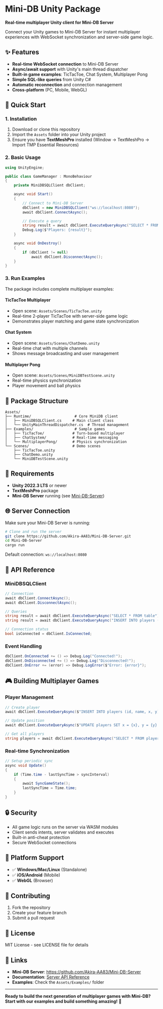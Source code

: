 # Mini-DB Unity Package

**Real-time multiplayer Unity client for Mini-DB Server**

Connect your Unity games to Mini-DB Server for instant multiplayer experiences with WebSocket synchronization and server-side game logic.

## ✨ Features

- **Real-time WebSocket connection** to Mini-DB Server
- **Async/await support** with Unity's main thread dispatcher
- **Built-in game examples**: TicTacToe, Chat System, Multiplayer Pong
- **Simple SQL-like queries** from Unity C#
- **Automatic reconnection** and connection management
- **Cross-platform** (PC, Mobile, WebGL)

## 🚀 Quick Start

### 1. Installation

1. Download or clone this repository
2. Import the `Assets` folder into your Unity project
3. Ensure you have **TextMeshPro** installed (Window → TextMeshPro → Import TMP Essential Resources)

### 2. Basic Usage

```csharp
using UnityEngine;

public class GameManager : MonoBehaviour
{
    private MiniDBSQLClient dbClient;

    async void Start()
    {
        // Connect to Mini-DB Server
        dbClient = new MiniDBSQLClient("ws://localhost:8080");
        await dbClient.ConnectAsync();

        // Execute a query
        string result = await dbClient.ExecuteQueryAsync("SELECT * FROM players");
        Debug.Log($"Players: {result}");
    }

    async void OnDestroy()
    {
        if (dbClient != null)
            await dbClient.DisconnectAsync();
    }
}
```

### 3. Run Examples

The package includes complete multiplayer examples:

#### **TicTacToe Multiplayer**
- Open scene: `Assets/Scenes/TicTacToe.unity`
- Real-time 2-player TicTacToe with server-side game logic
- Demonstrates player matching and game state synchronization

#### **Chat System**
- Open scene: `Assets/Scenes/ChatDemo.unity`
- Real-time chat with multiple channels
- Shows message broadcasting and user management

#### **Multiplayer Pong**
- Open scene: `Assets/Scenes/MiniDBTestScene.unity`
- Real-time physics synchronization
- Player movement and ball physics

## 📁 Package Structure

```
Assets/
├── Runtime/                    # Core MiniDB client
│   ├── MiniDBSQLClient.cs     # Main client class
│   └── UnityMainThreadDispatcher.cs  # Thread management
├── Examples/                   # Sample games
│   ├── TicTacToe/             # Turn-based multiplayer
│   ├── ChatSystem/            # Real-time messaging
│   └── MultiplayerPong/       # Physics synchronization
└── Scenes/                    # Demo scenes
    ├── TicTacToe.unity
    ├── ChatDemo.unity
    └── MiniDBTestScene.unity
```

## 🔧 Requirements

- **Unity 2022.3 LTS** or newer
- **TextMeshPro** package
- **Mini-DB Server** running (see [Mini-DB-Server](https://github.com/Akira-AA83/Mini-DB-Server))

## 🌐 Server Connection

Make sure your Mini-DB Server is running:

```bash
# Clone and run the server
git clone https://github.com/Akira-AA83/Mini-DB-Server.git
cd Mini-DB-Server
cargo run
```

Default connection: `ws://localhost:8080`

## 📖 API Reference

### MiniDBSQLClient

```csharp
// Connection
await dbClient.ConnectAsync();
await dbClient.DisconnectAsync();

// Queries
string result = await dbClient.ExecuteQueryAsync("SELECT * FROM table");
string result = await dbClient.ExecuteQueryAsync("INSERT INTO players (name, x, y) VALUES ('Player1', 10, 20)");

// Connection status
bool isConnected = dbClient.IsConnected;
```

### Event Handling

```csharp
dbClient.OnConnected += () => Debug.Log("Connected!");
dbClient.OnDisconnected += () => Debug.Log("Disconnected!");
dbClient.OnError += (error) => Debug.LogError($"Error: {error}");
```

## 🎮 Building Multiplayer Games

### Player Management
```csharp
// Create player
await dbClient.ExecuteQueryAsync($"INSERT INTO players (id, name, x, y) VALUES ('{playerId}', '{playerName}', 0, 0)");

// Update position
await dbClient.ExecuteQueryAsync($"UPDATE players SET x = {x}, y = {y} WHERE id = '{playerId}'");

// Get all players
string players = await dbClient.ExecuteQueryAsync("SELECT * FROM players");
```

### Real-time Synchronization
```csharp
// Setup periodic sync
async void Update()
{
    if (Time.time - lastSyncTime > syncInterval)
    {
        await SyncGameState();
        lastSyncTime = Time.time;
    }
}
```

## 🔒 Security

- All game logic runs on the server via WASM modules
- Client sends intents, server validates and executes
- Built-in anti-cheat protection
- Secure WebSocket connections

## 📱 Platform Support

- ✅ **Windows/Mac/Linux** (Standalone)
- ✅ **iOS/Android** (Mobile)
- ✅ **WebGL** (Browser)

## 🤝 Contributing

1. Fork the repository
2. Create your feature branch
3. Submit a pull request

## 📄 License

MIT License - see LICENSE file for details

## 🔗 Links

- **Mini-DB Server**: https://github.com/Akira-AA83/Mini-DB-Server
- **Documentation**: [Server API Reference](https://github.com/Akira-AA83/Mini-DB-Server#api-reference)
- **Examples**: Check the `Assets/Examples/` folder

---

**Ready to build the next generation of multiplayer games with Mini-DB? Start with our examples and build something amazing!** 🚀
